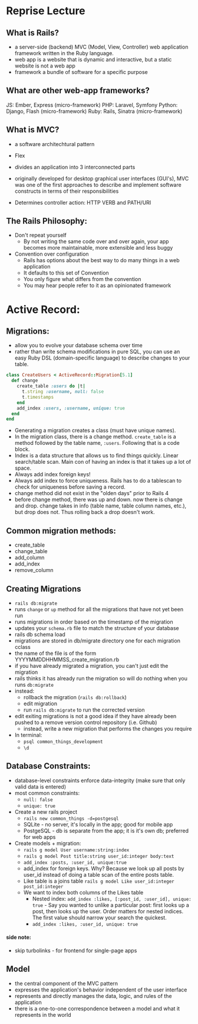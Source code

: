 # Reprise Lecture

## What is Rails?
- a server-side (backend) MVC (Model, View, Controller) web application framework written in the Ruby language.
- web app is a website that is dynamic and interactive, but a static website is not a web app
- framework a bundle of software for a specific purpose

## What are other web-app frameworks?
JS: Ember, Express (micro-framework)
PHP: Laravel, Symfony
Python: Django, Flash (micro-framework)
Ruby: Rails, Sinatra (micro-framework)

## What is MVC?
- a software architechtural pattern
- Flex
- divides an application into 3 interconnected parts
- originally developed for desktop graphical user interfaces (GUI's), MVC was one of the first approaches to describe and implement software constructs in terms of their responsibilities

- Determines controller action: HTTP VERB and PATH/URI

## The Rails Philosophy:
- Don't repeat yourself
  - By not writing the same code over and over again, your app becomes more maintainable, more extensible and less buggy
- Convention over configuration
  - Rails has options about the best way to do many things in a web application
  - It defaults to this set of Convention
  - You only figure what differs from the convention
  - You may hear people refer to it as an opinionated framework

# Active Record:
## Migrations:
- allow you to evolve your database schema over time
- rather than write schema modifications in pure SQL, you can use an easy Ruby DSL (domain-specific language) to describe changes to your table.

```Ruby
class CreateUsers < ActiveRecord::Migration[5.1]
  def change
    create_table :users do |t|
      t.string :username, null: false
      t.timestamps
    end
    add_index :users, :username, unique: true
  end
end
```
- Generating a migration creates a class (must have unique names).
- In the migration class, there is a change method.
`create_table` is a method followed by the table name, `:users`. Following that is a code block.
- Index is a data structure that allows us to find things quickly. Linear search/table scan. Main con of having an index is that it takes up a lot of space.
- Always add index foreign keys!
- Always add index to force uniqueness. Rails has to do a tablescan to check for uniqueness before saving a record.
- change method did not exist in the "olden days" prior to Rails 4
- before change method, there was up and down. now there is change and drop. change takes in info (table name, table column names, etc.), but drop does not. Thus rolling back a drop doesn't work.

## Common migration methods:
- create_table
- change_table
- add_column
- add_index
- remove_column

## Creating Migrations
- `rails db:migrate`
- runs `change` or `up` method for all the migrations that have not yet been run
- runs migrations in order based on the timestamp of the migration
- updates your `schema.rb` file to match the structure of your database
- rails db schema load
- migrations are stored in db/migrate directory one for each migration cclass
- the name of the file is of the form YYYYMMDDHHMMSS_create_migration.rb
- if you have already migrated a migration, you can't just edit the migration
- rails thinks it has already run the migration so will do nothing when you runs `db:migrate`
- instead:
  - rollback the migration (`rails db:rollback`)
  - edit migration
  - run `rails db:migrate` to run the corrected version
- edit exiting migrations is not a good idea if they have already been pushed to a remove version control repository (i.e. Github)
  - instead, write a new migration that performs the changes you require
- In terminal:
  - `psql common_things_development`
  - `\d`


## Database Constraints:
- database-level constraints enforce data-integrity (make sure that only valid data is entered)
- most common constraints:
  - `null: false`
  - `unique: true`
- Create a new rails project
  - `rails new common_things -d=postgesql`
  - SQLite - no server, it's locally in the app; good for mobile app
  - PostgeSQL - db is separate from the app; it is it's own db; preferred for web apps
- Create models + migration:
  - `rails g model User username:string:index`
  - `rails g model Post title:string user_id:integer body:text`
  - `add_index :posts, :user_id, unique:true`
  - add_index for foreign keys. Why? Because we look up all posts by user_id instead of doing a table scan of the entire posts table.
  - Like table is a joins table `rails g model Like user_id:integer post_id:integer`
  - We want to index both columns of the Likes table
    - Nested index: `add_index :likes, [:post_id, :user_id], unique: true` - Say you wanted to unlike a particular post: first looks up a post, then looks up the user. Order matters for nested indices. The first value should narrow your search the quickest.
    - `add_index :likes, :user_id, unique: true`

#### side note:
- skip turbolinks - for frontend for single-page apps

## Model
- the central component of the MVC pattern
- expresses the application's behavior independent of the user interface
- represents and directly manages the data, logic, and rules of the application
- there is a one-to-one correspondence between a model and what it represents in the world
